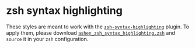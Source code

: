 # zsh syntax highlighting

These styles are meant to work with the
[`zsh-syntax-highlighting`](https://github.com/zsh-users/zsh-syntax-highlighting)
plugin. To apply them, please download
[`ashen_zsh_syntax_highlighting.zsh`](./ashen_zsh_syntax_highlighting.zsh) and
`source` it in your `zsh` configuration.
